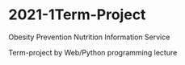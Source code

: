 # 2021-1Term-Project
 Obesity Prevention Nutrition Information Service
 
 
 Term-project by Web/Python programming lecture
